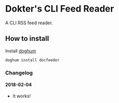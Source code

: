 # **Do**kter's **C**LI **Fee**d Read**er**

A CLI RSS feed reader.

## How to install

Install [doghum](https://github.com/DokterW/doghum)

`doghum install docfeeder`

### Changelog

#### 2018-02-04
* It works!
